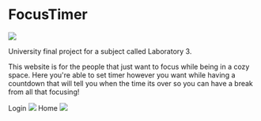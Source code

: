 # FocusTimer
![](https://img.shields.io/badge/focus%20timer-developing-pink)


University final project for a subject called Laboratory 3. 

This website is for the people that just want to focus while being in a cozy space. Here you're able to set timer however you want while having a countdown that will tell you when the time its over so you can have a break from all that focusing!

Login
<img src="https://user-images.githubusercontent.com/81588438/169171147-4c08ac77-5216-45c5-9189-a7d4d1f5264c.png"  />
Home
<img src="https://user-images.githubusercontent.com/81588438/169171155-be5cdb19-dd99-4588-aa81-014492c61ea8.png"  />
